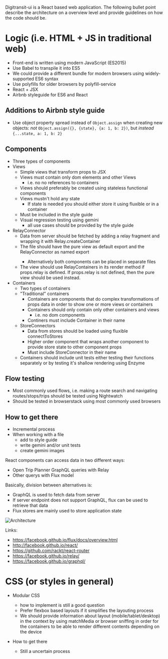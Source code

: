 Digitransit-ui is a React based web application. The following bullet point describe the architecture on a overview level and provide guidelines on how the code should be.

# Logic (i.e. HTML + JS in traditional web)
 - Front-end is written using modern JavaScript (ES2015)
 - Use Babel to transpile it into ES5
  - We could provide a different bundle for modern browsers using widely-supported ES6 syntax
 - Use polyfills for older browsers by polyfill-service
 - React + JSX
 - Airbnb styleguide for ES6 and React

## Additions to Airbnb style guide
 - Use object property spread instead of `Object.assign` when creating new objects: *not* `Object.assign({}, {state}, {a: 1, b: 2})`, but *instead* `{...state, a: 1, b: 2}`

## Components
  - Three types of components
  - Views
    - Simple views that transform props to JSX
    - Views must contain only dom elements and other Views
      - i.e. no no references to containers
    - Views should preferably be created using stateless functional components
    - Views mustn't hold any state
      - If state is needed you should either store it using fluxible or in a container
    - Must be included in the style guide
    - Visual regression testing using gemini
      - all use cases should be provided by the style guide
  - RelayConnector
    - Data from server should be fetched by adding a relay fragment and wrapping it with Relay.createContainer
    - The file should have the pure view as default export and the <View>RelayConnector as named export
      - Alternatively both components can be placed in separate files
    - The view should use RelayContainers in its render method if props.relay is defined. If props.relay is not defined, then the pure view should be used instead.
  - Containers
    - Two types of containers
    - "Traditional" containers
      - Containers are components that do complex transformations of props data in order to show one or more views or containers
      - Containers should only contain only other containers and views
        - i.e. no dom components
      - Continers must include Container in their name
    - StoreConnectors
      - Data from stores should be loaded using fluxible connectToStores
      - Higher order component that wraps another component to provide store state to other component props
      - Must include StoreConnector in their name
    - Containers should include unit tests either testing their functions separately or by testing it's shallow rendering using Enzyme

## Flow testing
  - Most commonly used flows, i.e. making a route search and navigating routes/stops/trips should be tested using Nightwatch
  - Should be tested in browserstack using most commonly used browsers

## How to get there
  - Incremental process
  - When working with a file
    - add to style guide
    - write gemini and/or unit tests
    - create gemini images

React components can access data in two different ways:
- Open Trip Planner GraphQL queries with Relay
- Other querys with Flux model

Basically, division between alternatives is:
- GraphQL is used to fetch data from server
- If server endpoint does not support GraphQL, flux can be used to retrieve that data
- Flux stores are mainly used to store application state

![Architecture](https://raw.githubusercontent.com/HSLdevcom/digitransit-ui/master/docs/images/architecture.png)

Links:
* https://facebook.github.io/flux/docs/overview.html
* http://facebook.github.io/react/
* https://github.com/rackt/react-router
* https://facebook.github.io/relay/
* https://facebook.github.io/graphql/

# CSS (or styles in general)
  - Modular CSS
    - how to implement is still a good question
    - Prefer flexbox based layouts if it simplifies the layouting process
    - We should provide information about layout (mobile/tablet/desktop) in the context by using matchMedia or browser sniffing in order for the containers to be able to render different contents depending on the device

 - How to get there
    - Still a uncertain process
